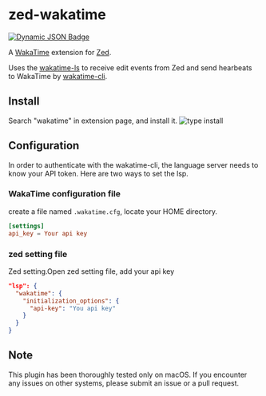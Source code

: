 # zed-wakatime
[![Dynamic JSON Badge](https://img.shields.io/badge/dynamic/json?url=https%3A%2F%2Fapi.zed.dev%2Fextensions%2Fwakatime&query=%24.data%5B0%5D.download_count&label=download&cacheSeconds=60)](https://zed.dev/extensions?query=wakatime)

A [WakaTime](https://wakatime.com/) extension for [Zed](https://zed.dev/).

Uses the [wakatime-ls](https://github.com/wakatime/zed-wakatime/tree/master/wakatime-ls) to receive edit events from Zed and send hearbeats to WakaTime by [wakatime-cli](https://github.com/wakatime/wakatime-cli).

## Install
Search "wakatime" in extension page, and install it.
![type install](./images/install.png)

## Configuration
In order to authenticate with the wakatime-cli, the language server needs to know your API token.
Here are two ways to set the lsp.

### WakaTime configuration file
create a file named `.wakatime.cfg`, locate your HOME directory.
```toml
[settings]
api_key = Your api key
```

### zed setting file
Zed setting.Open zed setting file, add your api key
```json
"lsp": {
  "wakatime": {
    "initialization_options": {
      "api-key": "You api key"
    }
  }
}
```

## Note
This plugin has been thoroughly tested only on macOS. If you encounter any issues on other systems, please submit an issue or a pull request.
